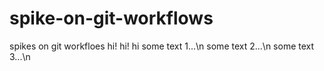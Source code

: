 # spike-on-git-workflows
spikes on git workfloes
hi!
hi!
hi
some text 1...\n
some text 2...\n
some text 3...\n
